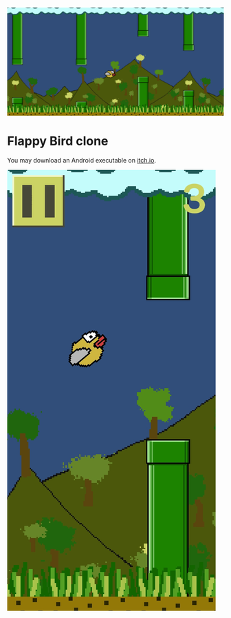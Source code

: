 ![Banner image](Screenshots/banner.png)

# Flappy Bird clone

You may download an Android executable on [itch.io](https://snma.itch.io/flappybird-clone).

![Gameplay screenshot](Screenshots/play_1.jpg)
